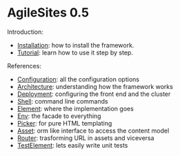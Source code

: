 
# AgileSites 0.5

Introduction:

- [Installation](/doc/Install.md): how to install the framework.
- [Tutorial](/doc/Tutorial.md): learn how to use it step by step.

References:

- [Configuration](/doc/Config.md): all the configuration options
- [Architecture](/doc/Tutorial.md): understanding how the framework works
- [Deployment](/doc/Deployment.md): configuring the front end and the cluster
- [Shell](/doc/Shell.md): command line commands 
- [Element](/doc/Element.md): where the implementation goes
- [Env](/doc/Env.md): the facade to everything
- [Picker](/doc/Picker.md): for pure HTML templating
- [Asset](/doc/Env.md): orm like interface to access the content model
- [Router](/doc/Router.md): trasforming URL in assets and viceversa 
- [TestElement](/doc/TestElement.md): lets easily write unit tests



